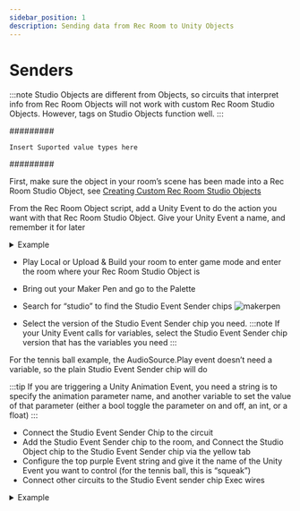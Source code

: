 ```yaml
---
sidebar_position: 1
description: Sending data from Rec Room to Unity Objects
---
```


# Senders

:::note
Studio Objects are different from Objects, so circuits that interpret info from Rec Room Objects will not work with custom Rec Room Studio Objects. However, tags on Studio Objects function well.
:::

#########

`Insert Suported value types here`

#########

First, make sure the object in your room’s scene has been made into a Rec Room Studio Object, see [Creating Custom Rec Room Studio Objects](../../BuildinginRRS/custom.md)

From the Rec Room Object script, add a Unity Event to do the action you want with that Rec Room Studio Object. Give your Unity Event a name, and remember it for later

<details>

<summary>Example</summary>

In this example, I want to make a prefab I made of a tennis ball squeak when picked up or it hits the ground. In the Rec Room Object script on the tennis ball prefab, I have added an AudioSource.Play Unity Event and specified the Audio Source on the tennis ball as the target of the Event. I named the event “squeak”
<img src="/img/example.png" alt="drawing"/>
</details>

- Play Local or Upload & Build your room to enter game mode and enter the room where your Rec Room Studio Object is

- Bring out your Maker Pen and go to the Palette
- Search for “studio” to find the Studio Event Sender chips
![makerpen](/img/makerpen.png)
- Select the version of the Studio Event Sender chip you need.
:::note
If your Unity Event calls for variables, select the Studio Event Sender chip version that has the variables you need
:::

For the tennis ball example, the AudioSource.Play event doesn’t need a variable, so the plain Studio Event Sender chip will do

:::tip
If you are triggering a Unity Animation Event, you need a string is to specify the animation parameter name, and another variable to set the value of that parameter (either a bool toggle the parameter on and off, an int, or a float)
:::

- Connect the Studio Event Sender Chip to the circuit
- Add the Studio Event Sender chip to the room, and Connect the Studio Object chip to the Studio Event Sender chip via the yellow tab
- Configure the top purple Event string and give it the name of the Unity Event you want to control (for the tennis ball, this is “squeak”)
- Connect other circuits to the Studio Event sender chip Exec wires


<details>

<summary>Example</summary>

To make the tennis ball make a noise when picked up or hits something, I anchored a Trigger Volume to the Tennis Ball Studio Object using a rotator.

Then the Exec wires for Player Entered and Object Entered are connected to the Studio Event Sender configured to trigger the “squeak” Unity Event

<img src="/img/example2.png" alt="drawing"/>
</details>